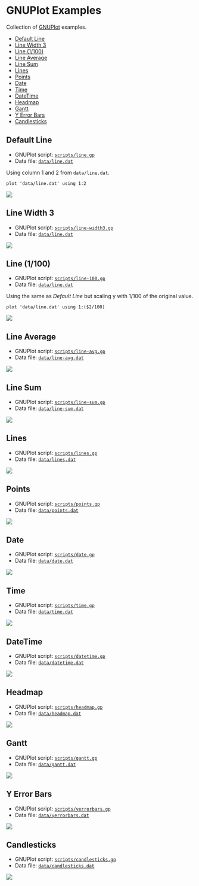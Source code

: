 # GNUPlot Examples

Collection of [GNUPlot](http://www.gnuplot.info/) examples.

- [Default Line](#default-line)
- [Line Width 3](#line-width-3)
- [Line (1/100)](#line-1100)
- [Line Average](#line-average)
- [Line Sum](#line-sum)
- [Lines](#lines)
- [Points](#points)
- [Date](#date)
- [Time](#time)
- [DateTime](#datetime)
- [Headmap](#headmap)
- [Gantt](#gantt)
- [Y Error Bars](#y-error-bars)
- [Candlesticks](#candlesticks)

## Default Line

- GNUPlot script: [`scripts/line.gp`](scripts/line.gp)
- Data file: [`data/line.dat`](data/line.dat)

Using column 1 and 2 from `data/line.dat`.

	plot 'data/line.dat' using 1:2

![](img/line.png)

## Line Width 3

- GNUPlot script: [`scripts/line-width3.gp`](scripts/line-width3.gp)
- Data file: [`data/line.dat`](data/line.dat)

![](img/line-width3.png)

## Line (1/100)

- GNUPlot script: [`scripts/line-100.gp`](scripts/line-100.gp)
- Data file: [`data/line.dat`](data/line.dat)

Using the same as *Default Line* but scaling y with 1/100 of the original value.

	plot 'data/line.dat' using 1:($2/100)

![](img/line-100.png)

## Line Average

- GNUPlot script: [`scripts/line-avg.gp`](scripts/line-avg.gp)
- Data file: [`data/line-avg.dat`](data/line-avg.dat)

![](img/line-avg.png)

## Line Sum

- GNUPlot script: [`scripts/line-sum.gp`](scripts/line-sum.gp)
- Data file: [`data/line-sum.dat`](data/line-sum.dat)

![](img/line-sum.png)

## Lines

- GNUPlot script: [`scripts/lines.gp`](scripts/lines.gp)
- Data file: [`data/lines.dat`](data/lines.dat)

![](img/lines.png)

## Points

- GNUPlot script: [`scripts/points.gp`](scripts/points.gp)
- Data file: [`data/points.dat`](data/points.dat)

![](img/points.png)

## Date

- GNUPlot script: [`scripts/date.gp`](scripts/date.gp)
- Data file: [`data/date.dat`](data/date.dat)

![](img/date.png)

## Time

- GNUPlot script: [`scripts/time.gp`](scripts/time.gp)
- Data file: [`data/time.dat`](data/time.dat)

![](img/time.png)

## DateTime

- GNUPlot script: [`scripts/datetime.gp`](scripts/datetime.gp)
- Data file: [`data/datetime.dat`](data/datetime.dat)

![](img/datetime.png)

## Headmap

- GNUPlot script: [`scripts/headmap.gp`](scripts/headmap.gp)
- Data file: [`data/headmap.dat`](data/headmap.dat)

![](img/headmap.png)

## Gantt

- GNUPlot script: [`scripts/gantt.gp`](scripts/gantt.gp)
- Data file: [`data/gantt.dat`](data/gantt.dat)

![](img/gantt.png)

## Y Error Bars

- GNUPlot script: [`scripts/yerrorbars.gp`](scripts/yerrorbars.gp)
- Data file: [`data/yerrorbars.dat`](data/yerrorbars.dat)

![](img/yerrorbars.png)

## Candlesticks

- GNUPlot script: [`scripts/candlesticks.gp`](scripts/candlesticks.gp)
- Data file: [`data/candlesticks.dat`](data/candlesticks.dat)

![](img/candlesticks.png)
